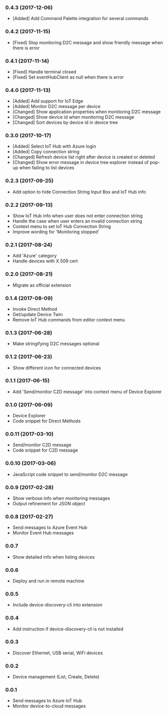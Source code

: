 ### 0.4.3 (2017-12-06)
* [Added] Add Command Palette integration for several commands

### 0.4.2 (2017-11-15)
* [Fixed] Stop monitoring D2C message and show friendly message when there is error

### 0.4.1 (2017-11-14)
* [Fixed] Handle terminal closed
* [Fixed] Set eventHubClient as null when there is error

### 0.4.0 (2017-11-13)
* [Added] Add support for IoT Edge
* [Added] Monitor D2C message per device
* [Changed] Show application properties when monitoring D2C message
* [Changed] Show device id when monitoring D2C message
* [Changed] Sort devices by device id in device tree

### 0.3.0 (2017-10-17)
* [Added] Select IoT Hub with Azure login
* [Added] Copy connection string
* [Changed] Refresh device list right after device is created or deleted
* [Changed] Show error message in device tree explorer instead of pop-up when failing to list devices

### 0.2.3 (2017-09-25)
* Add option to hide Connection String Input Box and IoT Hub info

### 0.2.2 (2017-09-13)
* Show IoT Hub info when user does not enter connection string
* Handle the case when user enters an invalid connection string
* Context menu to set IoT Hub Connection String
* Improve wording for 'Monitoring stopped'

### 0.2.1 (2017-08-24)
* Add 'Azure' category
* Handle devices with X.509 cert

### 0.2.0 (2017-08-21)
* Migrate as official extension

### 0.1.4 (2017-08-09)
* Invoke Direct Method
* Get/update Device Twin
* Remove IoT Hub commands from editor context menu

### 0.1.3 (2017-06-28)
* Make stringifying D2C messages optional

### 0.1.2 (2017-06-23)
* Show different icon for connected devices

### 0.1.1 (2017-06-15)
* Add 'Send/monitor C2D message' into context menu of Device Explorer

### 0.1.0 (2017-06-09)
* Device Explorer
* Code snippet for Direct Methods

### 0.0.11 (2017-03-10)
* Send/monitor C2D message
* Code snippet for C2D message

### 0.0.10 (2017-03-06)
* JavaScript code snippet to send/monitor D2C message

### 0.0.9 (2017-02-28)
* Show verbose info when monitoring messages
* Output refinement for JSON object

### 0.0.8 (2017-02-27)
* Send messages to Azure Event Hub
* Monitor Event Hub messages

### 0.0.7
* Show detailed info when listing devices

### 0.0.6
* Deploy and run in remote machine

### 0.0.5
* Include device-discovery-cli into extension

### 0.0.4
* Add instruction if device-discovery-cli is not installed 

### 0.0.3
* Discover Ethernet, USB serial, WiFi devices

### 0.0.2
* Device management (List, Create, Delete)

### 0.0.1
* Send messages to Azure IoT Hub
* Monitor device-to-cloud messages
